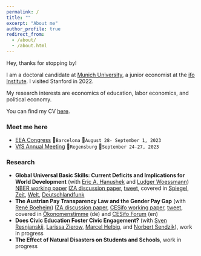```yaml
---
permalink: /
title: ""
excerpt: "About me"
author_profile: true
redirect_from: 
  - /about/
  - /about.html
---
```


Hey, thanks for stopping by!

I am a doctoral candidate at [Munich University](https://www.lmu.de/en/index.html), 
a junior economist at the [ifo Institute](https://www.ifo.de/en). I visited Stanford in 2022. 

My research interests are economics of education, labor economics, and political economy.

You can find my CV [here](http://srh-gst.github.io/files/gust_CV_short_Aug_2023.pdf).


### Meet me here  <i class="fa-solid fa-person-chalkboard"></i>

- [EEA Congress](https://www.eea-esem-congresses.org/) 📌`Barcelona` 📅`August 28- September 1, 2023`
- [VfS Annual Meeting](https://www.socialpolitik.de/en/termin/jahrestagung-2023) 📌`Regensburg` 📅`September 24-27, 2023`

### Research 

- **Global Universal Basic Skills: Current Deficits and Implications for World Development** (with [Eric A. Hanushek](http://hanushek.stanford.edu/)
and [Ludger Woessmann](https://sites.google.com/view/woessmann-e))
[NBER working paper](https://www.nber.org/papers/w30566)
[IZA discussion paper](https://docs.iza.org/dp15648.pdf),
[tweet](https://twitter.com/Woessmann/status/1581884461007785986), 
covered in [Spiegel](https://www.spiegel.de/panorama/bildung/ifo-studie-zeigt-bildungsluecken-bei-schuelerinnen-und-schuelern-a-528e1009-e9c5-483b-a630-2937a9c95767), 
[Zeit](https://www.zeit.de/gesellschaft/schule/2022-11/schule-jugendliche-bildungsluecken-faehigkeiten-studie-ifo),
[Welt](https://www.welt.de/wirtschaft/article242203417/Ifo-Studie-Zwei-Drittel-der-jungen-Menschen-weltweit-haben-deutliche-Bildungsluecken.html),
[Deutschlandfunk](https://www.deutschlandfunk.de/erschreckende-zahlen-zu-bildungsluecken-jugendlicher-102.html)
- **The Austrian Pay Transparency Law and the Gender Pay Gap** 
(with [René Boeheim](https://www.jku.at/en/department-of-economics/team/rene-boeheim/))
[IZA discussion paper](https://docs.iza.org/dp14206.pdf),
[CESifo working paper](https://www.cesifo.org/DocDL/cesifo1_wp8960.pdf), 
[tweet](https://twitter.com/sarages/status/1388034153703149568), 
covered in [Ökonomenstimme](https://www.oekonomenstimme.org/artikel/2021/04/das-oesterreichische-einkommenstransparenz-gesetz-konnte-die-lohndiskriminierung-nicht-reduzieren/) (de)
and [CESifo Forum](https://www.cesifo.org/de/publikationen/2022/aufsatz-zeitschrift/austrian-pay-transparency-law-and-gender-wage-gap) (en)
- **Does Civic Education Foster Civic Engagement?** (with [Sven Resnjanskij](https://www.svenres.com/),
[Larissa Zierow](https://sites.google.com/view/larissa-zierow/home), 
[Marcel Helbig](https://www.uni-erfurt.de/erziehungswissenschaftliche-fakultaet/fakultaet/profil/fachgebiete-und-professuren/erziehungswissenschaft-und-empirische-bildungsforschung/bildung-und-soziale-ungleichheit/prof-dr-marcel-helbig),
and [Norbert Sendzik](https://www.wzb.eu/en/persons/norbert-sendzik)), work in progress
- **The Effect of Natural Disasters on Students and Schools**, work in progress

